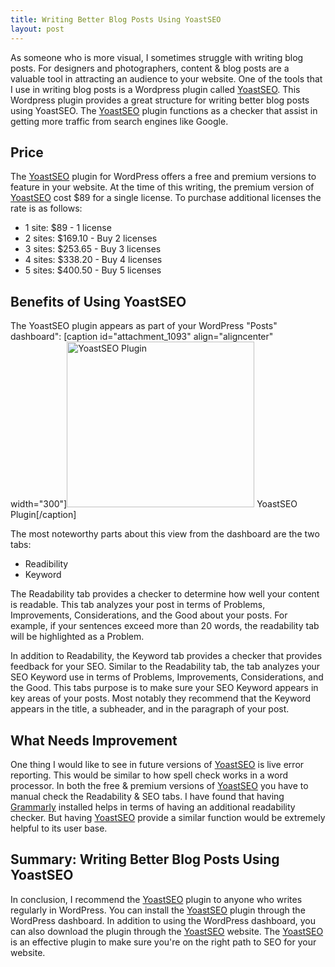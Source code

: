 ```yaml
---
title: Writing Better Blog Posts Using YoastSEO
layout: post
---
```

As someone who is more visual, I sometimes struggle with writing blog posts. For designers and photographers, content &amp; blog posts are a valuable tool in attracting an audience to your website. One of the tools that I use in writing blog posts is a Wordpress plugin called <a href="https://yoast.com" rel="noopener" target="_blank">YoastSEO</a>. This Wordpress plugin provides a great structure for writing better blog posts using YoastSEO. The <a href="https://yoast.com" rel="noopener" target="_blank">YoastSEO</a> plugin functions as a checker that assist in getting more traffic from search engines like Google.


<h2>Price</h2>
The <a href="https://yoast.com" rel="noopener" target="_blank">YoastSEO</a> plugin for WordPress offers a free and premium versions to feature in your website. At the time of this writing, the premium version of <a href="https://yoast.com" rel="noopener" target="_blank">YoastSEO</a> cost $89 for a single license. To purchase additional licenses the rate is as follows:

<ul>
<li>1 site:  $89 - 1 license </li>
<li>2 sites: $169.10 - Buy 2 licenses</li>
<li>3 sites: $253.65 - Buy 3 licenses</li>
<li>4 sites: $338.20 - Buy 4 licenses</li>
<li>5 sites: $400.50 - Buy 5 licenses</li>
</ul>

<h2>Benefits of Using YoastSEO</h2>
The YoastSEO plugin appears as part of your WordPress "Posts" dashboard":
[caption id="attachment_1093" align="aligncenter" width="300"]<a href="https://www.moderrn.com/wp-content/uploads/2018/01/Screen-Shot-2018-01-09-at-1.41.08-PM.png"><img src="https://www.moderrn.com/wp-content/uploads/2018/01/Screen-Shot-2018-01-09-at-1.41.08-PM-300x265.png" alt="YoastSEO Plugin" width="300" height="265" class="size-medium wp-image-1093" /></a> YoastSEO Plugin[/caption]

The most noteworthy parts about this view from the dashboard are the two tabs: 

<ul>
<li>Readibility</li>
<li>Keyword</li>
</ul> 

The Readability tab provides a checker to determine how well your content is readable. This tab analyzes your post in terms of Problems, Improvements, Considerations, and the Good about your posts. For example, if your sentences exceed more than 20 words, the readability tab will be highlighted as a Problem.  

In addition to Readability, the Keyword tab provides a checker that provides feedback for your SEO. Similar to the Readability tab, the tab analyzes your SEO Keyword use in terms of Problems, Improvements, Considerations, and the Good. This tabs purpose is to make sure your SEO Keyword appears in key areas of your posts. Most notably they recommend that the Keyword appears in the title, a subheader, and in the paragraph of your post. 


<h2>What Needs Improvement</h2>
One thing I would like to see in future versions of <a href="https://yoast.com" rel="noopener" target="_blank">YoastSEO</a> is live error reporting. This would be similar to how spell check works in a word processor. In both the free & premium versions of <a href="https://yoast.com" rel="noopener" target="_blank">YoastSEO</a> you have to manual check the Readability & SEO tabs. I have found that having <a href="https://www.grammarly.com/?q=brand&utm_source=google&utm_medium=cpc&utm_campaign=brand_f1&utm_content=76996511046&utm_term=grammarly&matchtype=e&placement=&network=g&gclid=Cj0KCQiA7dHSBRDEARIsAJhAHwh-828sAa4Pge9YsFJmx-thl95DPnpHdd11HGR3Bdxx8M4k-mhdZ6gaAqP8EALw_wcB" rel="noopener" target="_blank">Grammarly</a> installed helps in terms of having an additional readability checker. But having <a href="https://yoast.com" rel="noopener" target="_blank">YoastSEO</a> provide a similar function would be extremely helpful to its user base. 


<h2>Summary: Writing Better Blog Posts Using YoastSEO</h2>
In conclusion, I recommend the <a href="https://yoast.com" rel="noopener" target="_blank">YoastSEO</a> plugin to anyone who writes regularly in WordPress. You can install the <a href="https://yoast.com" rel="noopener" target="_blank">YoastSEO</a> plugin through the WordPress dashboard. In addition to using the WordPress dashboard, you can also download the plugin through the <a href="https://yoast.com" rel="noopener" target="_blank">YoastSEO</a> website. The <a href="https://yoast.com" rel="noopener" target="_blank">YoastSEO</a> is an effective plugin to make sure you're on the right path to SEO for your website.
